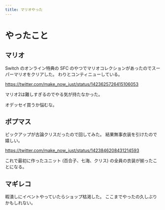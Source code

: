 ```yaml
---
title: マリオやった
---
```


# やったこと

## マリオ

Switch のオンライン特典の SFC のやつでマリオコレクションがあったのでスーパーマリオをクリアした。
わりとコンティニューしている。

<https://twitter.com/make_now_just/status/1423625726415106053>

マリオ2は難しすぎるのでやる気が持たなかった。

オデッセイ買うか悩むな。

## ポプマス

ピックアップが古論クリスだったので回してみた。
結果無事衣装を引けたので嬉しい。

<https://twitter.com/make_now_just/status/1423846208431214593>

これで最初に作ったユニット (百合子、七海、クリス) の全員の衣装が揃ったことになる。

## マギレコ

暇潰しにイベントやっていたらショップ枯渇した。
ここまでやったの久しぶりかもしれない。

